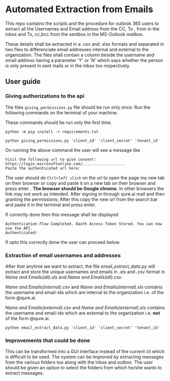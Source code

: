 # Automated Extraction from Emails
This repo contains the scripts and the procedure for outlook 365 users to extract all the Usernames and Email address from the CC, To , from in the inbox and To, cc,bcc from the sentbox in the MS-Outlook mailbox. 

These details shall be extracted in a .csv and .xlsx formats and separated in two files to differenciate email addresses internal and external to the organization. The files shall contain a column beside the username and email address having a parameter 'Y' or 'N' which says whether the person is only present in sent mails or in the inbox too respectively.


## User guide

### Giving authorizations to the api

The files ```giving_permissions.py``` file should be run only once. 
Run the following commands on the terminal of your machine.

These commands should be run only the first time.
```
python -m pip install -r requirements.txt

python giving_permissions.py 'client_id' 'client_secret' 'tenant_id'
````
On running the above command the user will see a message like 
```
Visit the following url to give consent:
https://login.microsoftonline.com/...................
Paste the authenticated url here:

```

The user should do ```Ctrl+left click``` on the url to open the page ina new tab on their browser or copy and paste it  on a new tab on their browser and press enter . **The browser should be Google chrome.** In other browsers the link may not work as intended. After signing in through qure.ai mail and then granting the permissions;
After this copy the new url from the search bar and paste it in the terminal and press enter. 

If correctly done then this message shall be displayed 
```
Authentication Flow Completed. Oauth Access Token Stored. You can now use the API.
Authenticated!
```
If upto this correctly done the user can proceed below.





### Extraction of email usernames and addresses 
After that anytime we want to extract, the file *email_extract_data.py* will extract and store the unique usernames and emails in .xls and .csv format in *Name and Emails(all).xls* and *Name and Emails(all).csv*.

*Name and Emails(internal).csv* and *Name and Emails(internal).xls* contains the username and email-ids which are internal to the organization i.e. of the form @qure.ai.

*Name and Emails(external).csv* and *Name and Emails(external).xls* contains the username and email-ids which are external to the organization i.e.  **not** of the form @qure.ai.


```
python email_extract_data.py 'client_id' 'client_secret' 'tenant_id'
```
### Improvements that could be done

This can be transformed into a GUI interface instead of the current cli which is difficult to be used. 
The system can be improved by extracting messages from the various folders too along with the inbox and outbox.
The user should be given an option to select the folders from which he/she wants to extract messages.
